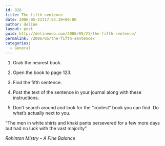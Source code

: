 ```yaml
---
id: 828
title: The fifth sentence
date: 2006-05-21T17:54:39+00:00
author: deline
layout: post
guid: http://delineneo.com/2006/05/21/the-fifth-sentence/
permalink: /2006/05/the-fifth-sentence/
categories:
  - General
---
```

1. Grab the nearest book.
  
2. Open the book to page 123.
  
3. Find the fifth sentence.
  
4. Post the text of the sentence in your journal along with these instructions.
  
5. Don’t search around and look for the “coolest” book you can find. Do what’s actually next to you.

&#8220;The men in white shirts and khaki pants persevered for a few more days but had no luck with the vast majority&#8221;
  
_Rohinton Mistry &#8211; A Fine Balance_